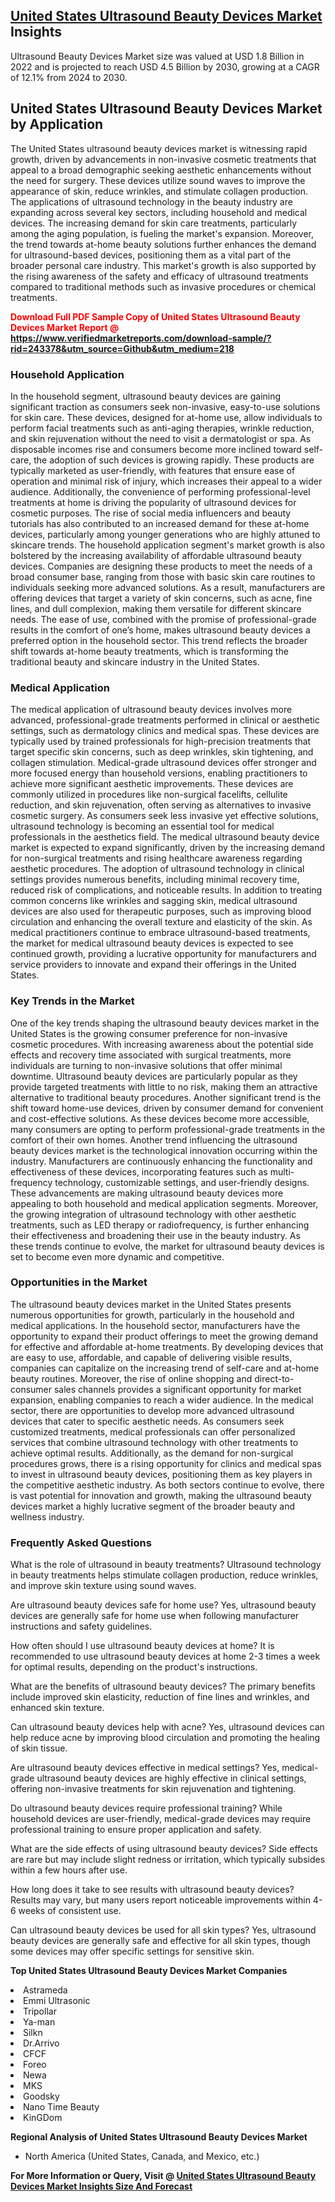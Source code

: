 <h2><a href="https://www.verifiedmarketreports.com/download-sample/?rid=243378&amp;utm_source=Github&amp;utm_medium=218" target="_blank">United States Ultrasound Beauty Devices Market</a> Insights</h2><p>Ultrasound Beauty Devices Market size was valued at USD 1.8 Billion in 2022 and is projected to reach USD 4.5 Billion by 2030, growing at a CAGR of 12.1% from 2024 to 2030.</p><p><div> <h2>United States Ultrasound Beauty Devices Market by Application</h2> <p>The United States ultrasound beauty devices market is witnessing rapid growth, driven by advancements in non-invasive cosmetic treatments that appeal to a broad demographic seeking aesthetic enhancements without the need for surgery. These devices utilize sound waves to improve the appearance of skin, reduce wrinkles, and stimulate collagen production. The applications of ultrasound technology in the beauty industry are expanding across several key sectors, including household and medical devices. The increasing demand for skin care treatments, particularly among the aging population, is fueling the market's expansion. Moreover, the trend towards at-home beauty solutions further enhances the demand for ultrasound-based devices, positioning them as a vital part of the broader personal care industry. This market's growth is also supported by the rising awareness of the safety and efficacy of ultrasound treatments compared to traditional methods such as invasive procedures or chemical treatments. <strong><p><span class=""><span style="color: #ff0000;"><strong>Download Full PDF Sample Copy of United States Ultrasound Beauty Devices Market Report</strong> @ </span><a href="https://www.verifiedmarketreports.com/download-sample/?rid=243378&amp;utm_source=Github&amp;utm_medium=218" target="_blank">https://www.verifiedmarketreports.com/download-sample/?rid=243378&amp;utm_source=Github&amp;utm_medium=218</a></span></p></strong> </p> <h3>Household Application</h3> <p>In the household segment, ultrasound beauty devices are gaining significant traction as consumers seek non-invasive, easy-to-use solutions for skin care. These devices, designed for at-home use, allow individuals to perform facial treatments such as anti-aging therapies, wrinkle reduction, and skin rejuvenation without the need to visit a dermatologist or spa. As disposable incomes rise and consumers become more inclined toward self-care, the adoption of such devices is growing rapidly. These products are typically marketed as user-friendly, with features that ensure ease of operation and minimal risk of injury, which increases their appeal to a wider audience. Additionally, the convenience of performing professional-level treatments at home is driving the popularity of ultrasound devices for cosmetic purposes. The rise of social media influencers and beauty tutorials has also contributed to an increased demand for these at-home devices, particularly among younger generations who are highly attuned to skincare trends. The household application segment's market growth is also bolstered by the increasing availability of affordable ultrasound beauty devices. Companies are designing these products to meet the needs of a broad consumer base, ranging from those with basic skin care routines to individuals seeking more advanced solutions. As a result, manufacturers are offering devices that target a variety of skin concerns, such as acne, fine lines, and dull complexion, making them versatile for different skincare needs. The ease of use, combined with the promise of professional-grade results in the comfort of one’s home, makes ultrasound beauty devices a preferred option in the household sector. This trend reflects the broader shift towards at-home beauty treatments, which is transforming the traditional beauty and skincare industry in the United States. <h3>Medical Application</h3> <p>The medical application of ultrasound beauty devices involves more advanced, professional-grade treatments performed in clinical or aesthetic settings, such as dermatology clinics and medical spas. These devices are typically used by trained professionals for high-precision treatments that target specific skin concerns, such as deep wrinkles, skin tightening, and collagen stimulation. Medical-grade ultrasound devices offer stronger and more focused energy than household versions, enabling practitioners to achieve more significant aesthetic improvements. These devices are commonly utilized in procedures like non-surgical facelifts, cellulite reduction, and skin rejuvenation, often serving as alternatives to invasive cosmetic surgery. As consumers seek less invasive yet effective solutions, ultrasound technology is becoming an essential tool for medical professionals in the aesthetics field. The medical ultrasound beauty device market is expected to expand significantly, driven by the increasing demand for non-surgical treatments and rising healthcare awareness regarding aesthetic procedures. The adoption of ultrasound technology in clinical settings provides numerous benefits, including minimal recovery time, reduced risk of complications, and noticeable results. In addition to treating common concerns like wrinkles and sagging skin, medical ultrasound devices are also used for therapeutic purposes, such as improving blood circulation and enhancing the overall texture and elasticity of the skin. As medical practitioners continue to embrace ultrasound-based treatments, the market for medical ultrasound beauty devices is expected to see continued growth, providing a lucrative opportunity for manufacturers and service providers to innovate and expand their offerings in the United States. <h3>Key Trends in the Market</h3> <p>One of the key trends shaping the ultrasound beauty devices market in the United States is the growing consumer preference for non-invasive cosmetic procedures. With increasing awareness about the potential side effects and recovery time associated with surgical treatments, more individuals are turning to non-invasive solutions that offer minimal downtime. Ultrasound beauty devices are particularly popular as they provide targeted treatments with little to no risk, making them an attractive alternative to traditional beauty procedures. Another significant trend is the shift toward home-use devices, driven by consumer demand for convenient and cost-effective solutions. As these devices become more accessible, many consumers are opting to perform professional-grade treatments in the comfort of their own homes. Another trend influencing the ultrasound beauty devices market is the technological innovation occurring within the industry. Manufacturers are continuously enhancing the functionality and effectiveness of these devices, incorporating features such as multi-frequency technology, customizable settings, and user-friendly designs. These advancements are making ultrasound beauty devices more appealing to both household and medical application segments. Moreover, the growing integration of ultrasound technology with other aesthetic treatments, such as LED therapy or radiofrequency, is further enhancing their effectiveness and broadening their use in the beauty industry. As these trends continue to evolve, the market for ultrasound beauty devices is set to become even more dynamic and competitive. <h3>Opportunities in the Market</h3> <p>The ultrasound beauty devices market in the United States presents numerous opportunities for growth, particularly in the household and medical applications. In the household sector, manufacturers have the opportunity to expand their product offerings to meet the growing demand for effective and affordable at-home treatments. By developing devices that are easy to use, affordable, and capable of delivering visible results, companies can capitalize on the increasing trend of self-care and at-home beauty routines. Moreover, the rise of online shopping and direct-to-consumer sales channels provides a significant opportunity for market expansion, enabling companies to reach a wider audience. In the medical sector, there are opportunities to develop more advanced ultrasound devices that cater to specific aesthetic needs. As consumers seek customized treatments, medical professionals can offer personalized services that combine ultrasound technology with other treatments to achieve optimal results. Additionally, as the demand for non-surgical procedures grows, there is a rising opportunity for clinics and medical spas to invest in ultrasound beauty devices, positioning them as key players in the competitive aesthetic industry. As both sectors continue to evolve, there is vast potential for innovation and growth, making the ultrasound beauty devices market a highly lucrative segment of the broader beauty and wellness industry. <h3>Frequently Asked Questions</h3> <p>What is the role of ultrasound in beauty treatments? Ultrasound technology in beauty treatments helps stimulate collagen production, reduce wrinkles, and improve skin texture using sound waves.</p> <p>Are ultrasound beauty devices safe for home use? Yes, ultrasound beauty devices are generally safe for home use when following manufacturer instructions and safety guidelines.</p> <p>How often should I use ultrasound beauty devices at home? It is recommended to use ultrasound beauty devices at home 2-3 times a week for optimal results, depending on the product's instructions.</p> <p>What are the benefits of ultrasound beauty devices? The primary benefits include improved skin elasticity, reduction of fine lines and wrinkles, and enhanced skin texture.</p> <p>Can ultrasound beauty devices help with acne? Yes, ultrasound devices can help reduce acne by improving blood circulation and promoting the healing of skin tissue.</p> <p>Are ultrasound beauty devices effective in medical settings? Yes, medical-grade ultrasound beauty devices are highly effective in clinical settings, offering non-invasive treatments for skin rejuvenation and tightening.</p> <p>Do ultrasound beauty devices require professional training? While household devices are user-friendly, medical-grade devices may require professional training to ensure proper application and safety.</p> <p>What are the side effects of using ultrasound beauty devices? Side effects are rare but may include slight redness or irritation, which typically subsides within a few hours after use.</p> <p>How long does it take to see results with ultrasound beauty devices? Results may vary, but many users report noticeable improvements within 4-6 weeks of consistent use.</p> <p>Can ultrasound beauty devices be used for all skin types? Yes, ultrasound beauty devices are generally safe and effective for all skin types, though some devices may offer specific settings for sensitive skin.</p> </div></p><p><strong>Top United States Ultrasound Beauty Devices Market Companies</strong></p><div data-test-id=""><p><li>Astrameda</li><li> Emmi Ultrasonic</li><li> Tripollar</li><li> Ya-man</li><li> Silkn</li><li> Dr.Arrivo</li><li> CFCF</li><li> Foreo</li><li> Newa</li><li> MKS</li><li> Goodsky</li><li> Nano Time Beauty</li><li> KinGDom</li></p><div><strong>Regional Analysis of&nbsp;United States Ultrasound Beauty Devices Market</strong></div><ul><li dir="ltr"><p dir="ltr">North America&nbsp;(United States, Canada, and Mexico, etc.)</p></li></ul><p><strong>For More Information or Query, Visit @&nbsp;</strong><strong><a href="https://www.verifiedmarketreports.com/product/ultrasound-beauty-devices-market/?utm_source=Github&amp;utm_medium=218" target="_blank">United States Ultrasound Beauty Devices Market Insights Size And Forecast</a></strong></p></div>

